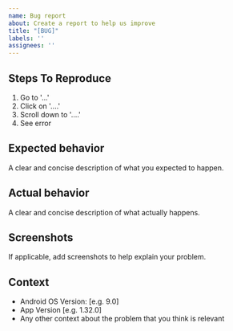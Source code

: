 ```yaml
---
name: Bug report
about: Create a report to help us improve
title: "[BUG]"
labels: ''
assignees: ''
---
```


## Steps To Reproduce

1. Go to '...'
2. Click on '....'
3. Scroll down to '....'
4. See error

## Expected behavior

A clear and concise description of what you expected to happen.

## Actual behavior

A clear and concise description of what actually happens.

## Screenshots

If applicable, add screenshots to help explain your problem.

## Context

 - Android OS Version: [e.g. 9.0]
 - App Version [e.g. 1.32.0]
 - Any other context about the problem that you think is relevant
